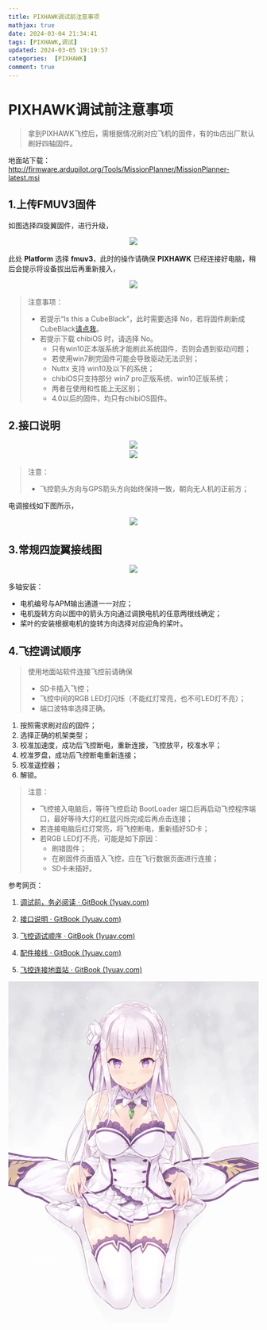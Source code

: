 ```yaml
---
title: PIXHAWK调试前注意事项
mathjax: true
date: 2024-03-04 21:34:41
tags: [PIXHAWK,调试]
updated: 2024-03-05 19:19:57
categories:  [PIXHAWK]
comment: true
---
```


# PIXHAWK调试前注意事项

> 拿到PIXHAWK飞控后，需根据情况刷对应飞机的固件，有的tb店出厂默认刷好四轴固件。

地面站下载：http://firmware.ardupilot.org/Tools/MissionPlanner/MissionPlanner-latest.msi

## 1.上传FMUV3固件

如图选择四旋翼固件，进行升级，

<div align = "center"><img src="固件升级.png"  width=""  height = "" /></div>

此处 **Platform** 选择 **fmuv3**，此时的操作请确保 **PIXHAWK** 已经连接好电脑，稍后会提示将设备拔出后再重新接入，

<div align = "center"><img src="fmuv3.png"  width=""  height = "" /></div>

> 注意事项：
>
> + 若提示“Is this a CubeBlack”，此时需要选择 No，若将固件刷新成 CubeBlack[请点我](http://pix.1yuav.com/wen-ti-ji-jin/shua-cuo-gu-4ef6-shua-cheng-cubeblack-gu-jian-ru-he-jie-jue.html)。
> + 若提示下载 chibiOS 时，请选择 No。
>   + 只有win10正本版系统才能刷此系统固件，否则会遇到驱动问题；
>   + 若使用win7刷完固件可能会导致驱动无法识别；
>   + Nuttx 支持 win10及以下的系统；
>   + chibiOS只支持部分 win7 pro正版系统、win10正版系统；
>   + 两者在使用和性能上无区别；
>   + 4.0以后的固件，均只有chibiOS固件。

## 2.接口说明

<div align = "center"><img src="详情图.jpg"  width=""  height = "" /></div>

<div align = "center"><img src="pix接线图.jpg"  width=""  height = "" /></div>

> 注意：
>
> + 飞控箭头方向与GPS箭头方向始终保持一致，朝向无人机的正前方；

电调接线如下图所示，

<div align = "center"><img src="BEC-jiexian.jpg"  width=""  height = "" /></div>

## 3.常规四旋翼接线图

<div align = "center"><img src="四旋翼接线图.png"  width=""  height = "" /></div>

多轴安装：

+ 电机编号与APM输出通道一一对应；
+ 电机旋转方向以图中的箭头方向通过调换电机的任意两根线确定；
+ 桨叶的安装根据电机的旋转方向选择对应迎角的桨叶。

## 4.飞控调试顺序

> 使用地面站软件连接飞控前请确保
>
> + SD卡插入飞控；
> + 飞控中间的RGB LED灯闪烁（不能红灯常亮，也不可LED灯不亮）；
> + 端口波特率选择正确。

1. 按照需求刷对应的固件；
2. 选择正确的机架类型；
3. 校准加速度，成功后飞控断电，重新连接，飞控放平，校准水平；
4. 校准罗盘，成功后飞控断电重新连接；
5. 校准遥控器；
6. 解锁。

> 注意：
>
> + 飞控接入电脑后，等待飞控启动 BootLoader 端口后再启动飞控程序端口，最好等待大灯的红蓝闪烁完成后再点击连接；
> + 若连接电脑后红灯常亮，将飞控断电，重新插好SD卡；
> + 若RGB LED灯不亮，可能是如下原因：
>   + 刷错固件；
>   + 在刷固件页面插入飞控，应在飞行数据页面进行连接；
>   + SD卡未插好。



参考网页：

1. [调试前，务必阅读 · GitBook (1yuav.com)](http://pix.1yuav.com/diao-shi-qian-ff0c-wu-bi-yue-du.html)

2. [接口说明 · GitBook (1yuav.com)](http://pix.1yuav.com/jie-kou-shuo-ming.html)
3. [飞控调试顺序 · GitBook (1yuav.com)](http://pix.1yuav.com/wen-ti-ji-jin/fei-kong-diao-shi-shun-xu.html)
4. [配件接线 · GitBook (1yuav.com)](http://pix.1yuav.com/pei-jian-jie-xian.html)
5. [飞控连接地面站 · GitBook (1yuav.com)](http://pix.1yuav.com/fei-kong-lian-jie-di-mian-zhan.html)

<div align = "center"><img src="emt.png"  width=""  height = "" /></div>